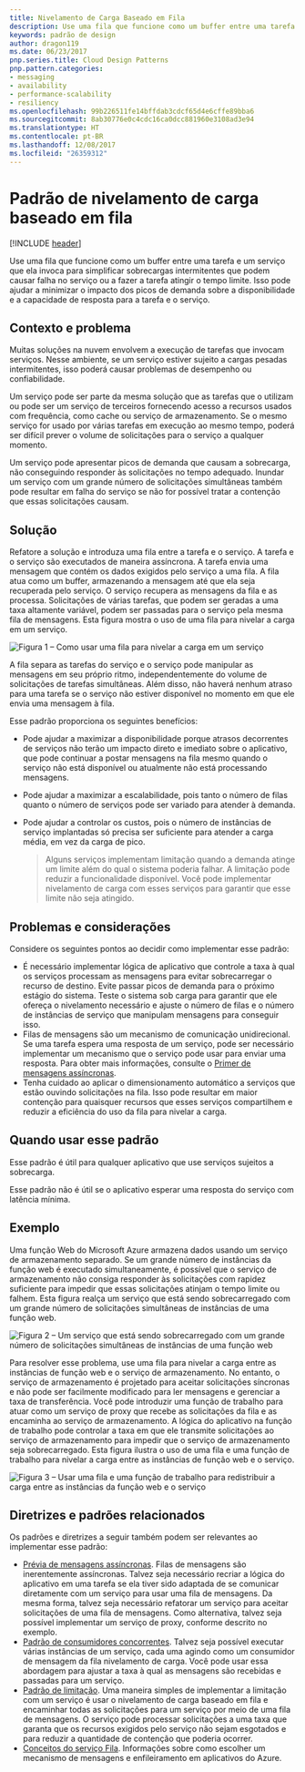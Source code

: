 ```yaml
---
title: Nivelamento de Carga Baseado em Fila
description: Use uma fila que funcione como um buffer entre uma tarefa e um serviço que ela invoca para simplificar cargas pesadas intermitentes.
keywords: padrão de design
author: dragon119
ms.date: 06/23/2017
pnp.series.title: Cloud Design Patterns
pnp.pattern.categories:
- messaging
- availability
- performance-scalability
- resiliency
ms.openlocfilehash: 99b226511fe14bffdab3cdcf65d4e6cffe89bba6
ms.sourcegitcommit: 8ab30776e0c4cdc16ca0dcc881960e3108ad3e94
ms.translationtype: HT
ms.contentlocale: pt-BR
ms.lasthandoff: 12/08/2017
ms.locfileid: "26359312"
---
```

# <a name="queue-based-load-leveling-pattern"></a>Padrão de nivelamento de carga baseado em fila

[!INCLUDE [header](../_includes/header.md)]

Use uma fila que funcione como um buffer entre uma tarefa e um serviço que ela invoca para simplificar sobrecargas intermitentes que podem causar falha no serviço ou a fazer a tarefa atingir o tempo limite. Isso pode ajudar a minimizar o impacto dos picos de demanda sobre a disponibilidade e a capacidade de resposta para a tarefa e o serviço.

## <a name="context-and-problem"></a>Contexto e problema

Muitas soluções na nuvem envolvem a execução de tarefas que invocam serviços. Nesse ambiente, se um serviço estiver sujeito a cargas pesadas intermitentes, isso poderá causar problemas de desempenho ou confiabilidade.

Um serviço pode ser parte da mesma solução que as tarefas que o utilizam ou pode ser um serviço de terceiros fornecendo acesso a recursos usados com frequência, como cache ou serviço de armazenamento. Se o mesmo serviço for usado por várias tarefas em execução ao mesmo tempo, poderá ser difícil prever o volume de solicitações para o serviço a qualquer momento.

Um serviço pode apresentar picos de demanda que causam a sobrecarga, não conseguindo responder às solicitações no tempo adequado. Inundar um serviço com um grande número de solicitações simultâneas também pode resultar em falha do serviço se não for possível tratar a contenção que essas solicitações causam.

## <a name="solution"></a>Solução

Refatore a solução e introduza uma fila entre a tarefa e o serviço. A tarefa e o serviço são executados de maneira assíncrona. A tarefa envia uma mensagem que contém os dados exigidos pelo serviço a uma fila. A fila atua como um buffer, armazenando a mensagem até que ela seja recuperada pelo serviço. O serviço recupera as mensagens da fila e as processa. Solicitações de várias tarefas, que podem ser geradas a uma taxa altamente variável, podem ser passadas para o serviço pela mesma fila de mensagens. Esta figura mostra o uso de uma fila para nivelar a carga em um serviço.

![Figura 1 – Como usar uma fila para nivelar a carga em um serviço](./_images/queue-based-load-leveling-pattern.png)

A fila separa as tarefas do serviço e o serviço pode manipular as mensagens em seu próprio ritmo, independentemente do volume de solicitações de tarefas simultâneas. Além disso, não haverá nenhum atraso para uma tarefa se o serviço não estiver disponível no momento em que ele envia uma mensagem à fila.

Esse padrão proporciona os seguintes benefícios:

- Pode ajudar a maximizar a disponibilidade porque atrasos decorrentes de serviços não terão um impacto direto e imediato sobre o aplicativo, que pode continuar a postar mensagens na fila mesmo quando o serviço não está disponível ou atualmente não está processando mensagens.
- Pode ajudar a maximizar a escalabilidade, pois tanto o número de filas quanto o número de serviços pode ser variado para atender à demanda.
- Pode ajudar a controlar os custos, pois o número de instâncias de serviço implantadas só precisa ser suficiente para atender a carga média, em vez da carga de pico.

    >  Alguns serviços implementam limitação quando a demanda atinge um limite além do qual o sistema poderia falhar. A limitação pode reduzir a funcionalidade disponível. Você pode implementar nivelamento de carga com esses serviços para garantir que esse limite não seja atingido.

## <a name="issues-and-considerations"></a>Problemas e considerações

Considere os seguintes pontos ao decidir como implementar esse padrão:

- É necessário implementar lógica de aplicativo que controle a taxa à qual os serviços processam as mensagens para evitar sobrecarregar o recurso de destino. Evite passar picos de demanda para o próximo estágio do sistema. Teste o sistema sob carga para garantir que ele ofereça o nivelamento necessário e ajuste o número de filas e o número de instâncias de serviço que manipulam mensagens para conseguir isso.
- Filas de mensagens são um mecanismo de comunicação unidirecional. Se uma tarefa espera uma resposta de um serviço, pode ser necessário implementar um mecanismo que o serviço pode usar para enviar uma resposta. Para obter mais informações, consulte o [Primer de mensagens assíncronas](https://msdn.microsoft.com/library/dn589781.aspx).
- Tenha cuidado ao aplicar o dimensionamento automático a serviços que estão ouvindo solicitações na fila. Isso pode resultar em maior contenção para quaisquer recursos que esses serviços compartilhem e reduzir a eficiência do uso da fila para nivelar a carga.

## <a name="when-to-use-this-pattern"></a>Quando usar esse padrão

Esse padrão é útil para qualquer aplicativo que use serviços sujeitos a sobrecarga.

Esse padrão não é útil se o aplicativo esperar uma resposta do serviço com latência mínima.

## <a name="example"></a>Exemplo

Uma função Web do Microsoft Azure armazena dados usando um serviço de armazenamento separado. Se um grande número de instâncias da função web é executado simultaneamente, é possível que o serviço de armazenamento não consiga responder às solicitações com rapidez suficiente para impedir que essas solicitações atinjam o tempo limite ou falhem. Esta figura realça um serviço que está sendo sobrecarregado com um grande número de solicitações simultâneas de instâncias de uma função web.

![Figura 2 – Um serviço que está sendo sobrecarregado com um grande número de solicitações simultâneas de instâncias de uma função web](./_images/queue-based-load-leveling-overwhelmed.png)


Para resolver esse problema, use uma fila para nivelar a carga entre as instâncias de função web e o serviço de armazenamento. No entanto, o serviço de armazenamento é projetado para aceitar solicitações síncronas e não pode ser facilmente modificado para ler mensagens e gerenciar a taxa de transferência. Você pode introduzir uma função de trabalho para atuar como um serviço de proxy que recebe as solicitações da fila e as encaminha ao serviço de armazenamento. A lógica do aplicativo na função de trabalho pode controlar a taxa em que ele transmite solicitações ao serviço de armazenamento para impedir que o serviço de armazenamento seja sobrecarregado. Esta figura ilustra o uso de uma fila e uma função de trabalho para nivelar a carga entre as instâncias de função web e o serviço.

![Figura 3 – Usar uma fila e uma função de trabalho para redistribuir a carga entre as instâncias da função web e o serviço](./_images/queue-based-load-leveling-worker-role.png)

## <a name="related-patterns-and-guidance"></a>Diretrizes e padrões relacionados

Os padrões e diretrizes a seguir também podem ser relevantes ao implementar esse padrão:

- [Prévia de mensagens assíncronas](https://msdn.microsoft.com/library/dn589781.aspx). Filas de mensagens são inerentemente assíncronas. Talvez seja necessário recriar a lógica do aplicativo em uma tarefa se ela tiver sido adaptada de se comunicar diretamente com um serviço para usar uma fila de mensagens. Da mesma forma, talvez seja necessário refatorar um serviço para aceitar solicitações de uma fila de mensagens. Como alternativa, talvez seja possível implementar um serviço de proxy, conforme descrito no exemplo.
- [Padrão de consumidores concorrentes](competing-consumers.md). Talvez seja possível executar várias instâncias de um serviço, cada uma agindo como um consumidor de mensagem da fila nivelamento de carga. Você pode usar essa abordagem para ajustar a taxa à qual as mensagens são recebidas e passadas para um serviço.
- [Padrão de limitação](throttling.md). Uma maneira simples de implementar a limitação com um serviço é usar o nivelamento de carga baseado em fila e encaminhar todas as solicitações para um serviço por meio de uma fila de mensagens. O serviço pode processar solicitações a uma taxa que garanta que os recursos exigidos pelo serviço não sejam esgotados e para reduzir a quantidade de contenção que poderia ocorrer.
- [Conceitos do serviço Fila](https://msdn.microsoft.com/library/azure/dd179353.aspx). Informações sobre como escolher um mecanismo de mensagens e enfileiramento em aplicativos do Azure.
